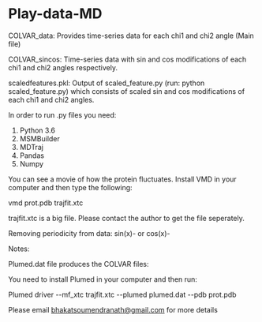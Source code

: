 # Play-data-MD
COLVAR_data: Provides time-series data for each chi1 and chi2 angle  (Main file)

COLVAR_sincos: Time-series data with sin and cos modifications of each chi1 and chi2 angles respectively.

scaledfeatures.pkl: Output of scaled_feature.py (run: python scaled_feature.py) which consists of scaled sin and cos modifications of each chi1 and chi2 angles.

In order to run .py files you need:

1. Python 3.6
2. MSMBuilder
3. MDTraj
4. Pandas
5. Numpy

You can see a movie of how the protein fluctuates. Install VMD in your computer and then type the following:

vmd prot.pdb trajfit.xtc 

trajfit.xtc is a big file. Please contact the author to get the file seperately.

Removing periodicity from data: sin(x)-<mean> or cos(x)-<mean>
 
 Notes:
 
 Plumed.dat file produces the COLVAR files:

You need to install Plumed in your computer and then run: 

Plumed driver --mf_xtc trajfit.xtc --plumed plumed.dat --pdb prot.pdb

Please email bhakatsoumendranath@gmail.com for more details
